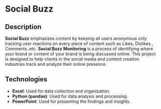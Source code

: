 # Social Buzz

## Description
**Social Buzz** emphasizes content by keeping all users anonymous only tracking user reactions on every piece of content such as Likes, Dislikes , Comments..etc.
**Social Buzz Monitoring** is a process of identifying where your brand or content of your brand is being discussed online. This project is designed to help clients in the social media and content creation industries track and analyze their online presence.

## Technologies
- **Excel**: Used for data collection and organization.
- **Python (pandas)**: Used for data analysis and processing.
- **PowerPoint**: Used for presenting the findings and insights.

